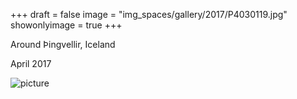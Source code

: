 +++
draft = false
image = "img_spaces/gallery/2017/P4030119.jpg"
showonlyimage = true
+++

Around Þingvellir, Iceland

April 2017
<!--more-->
![picture](/img_spaces/gallery/2017/P4030119.jpg)
